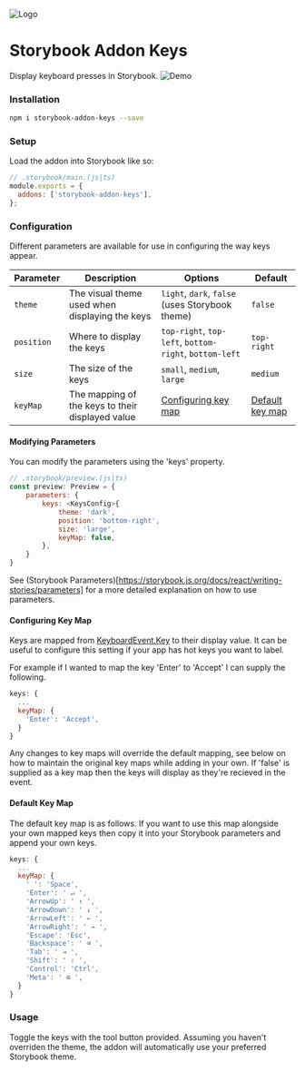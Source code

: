 ![Logo](https://github.com/sebheron/storybook-addon-keys/assets/6990718/d6eb84f7-edd3-4019-818c-2c56aeebf359)

# Storybook Addon Keys
Display keyboard presses in Storybook.
![Demo](https://github.com/sebheron/storybook-addon-keys/assets/6990718/9f1bc55c-9573-4ae9-9f61-2f65ea3e754d)

### Installation
```bash
npm i storybook-addon-keys --save
```

### Setup
Load the addon into Storybook like so:
```javascript
// .storybook/main.(js|ts)
module.exports = {
  addons: ['storybook-addon-keys'],
};
```

### Configuration
Different parameters are available for use in configuring the way keys appear.

| Parameter | Description | Options | Default |
| --------- | ----------- | ------- | ------- |
| `theme`     | The visual theme used when displaying the keys | `light`, `dark`, `false` (uses Storybook theme) | `false`  |
| `position` | Where to display the keys | `top-right`, `top-left`, `bottom-right`, `bottom-left`| `top-right` |
| `size` | The size of the keys | `small`, `medium`, `large` | `medium` |
| `keyMap` | The mapping of the keys to their displayed value | [Configuring key map](#configuring-key-map) | [Default key map](#default-key-map)

#### Modifying Parameters
You can modify the parameters using the 'keys' property.
```javascript
// .storybook/preview.(js|ts)
const preview: Preview = {
    parameters: {
        keys: <KeysConfig>{
            theme: 'dark',
            position: 'bottom-right',
            size: 'large',
            keyMap: false,
        },
    }
}
```

See (Storybook Parameters)[https://storybook.js.org/docs/react/writing-stories/parameters] for a more detailed explanation on how to use parameters.

#### Configuring Key Map
Keys are mapped from [KeyboardEvent.Key](https://developer.mozilla.org/en-US/docs/Web/API/KeyboardEvent/key) to their display value. It can be useful to configure this setting if your app has hot keys you want to label.

For example if I wanted to map the key 'Enter' to 'Accept' I can supply the following.

```javascript
keys: {
  ...
  keyMap: {
    'Enter': 'Accept',
  }
}
```

Any changes to key maps will override the default mapping, see below on how to maintain the original key maps while adding in your own. If 'false' is supplied as a key map then the keys will display as they're recieved in the event.

#### Default Key Map
The default key map is as follows. If you want to use this map alongside your own mapped keys then copy it into your Storybook parameters and append your own keys.
```javascript
keys: {
  ...
  keyMap: {
    ' ': 'Space',
    'Enter': ' ↵ ',
    'ArrowUp': ' ↑ ',
    'ArrowDown': ' ↓ ',
    'ArrowLeft': ' ← ',
    'ArrowRight': ' → ',
    'Escape': 'Esc',
    'Backspace': ' ⌫ ',
    'Tab': ' ⇥ ',
    'Shift': ' ⇧ ',
    'Control': 'Ctrl',
    'Meta': ' ⊞ ',
  }
}
```

### Usage
Toggle the keys with the tool button provided. Assuming you haven't overriden the theme, the addon will automatically use your preferred Storybook theme.
